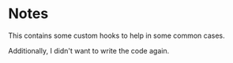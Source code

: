 # Notes
This contains some custom hooks to help in some common cases.

Additionally, I didn't want to write the code again.
